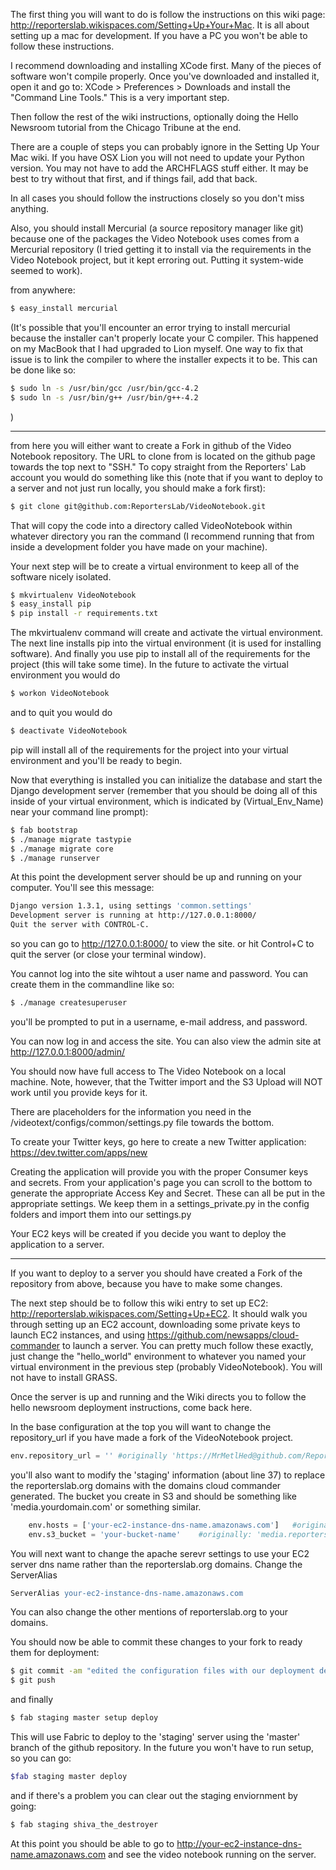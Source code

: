 The first thing you will want to do is follow the instructions on this wiki page: http://reporterslab.wikispaces.com/Setting+Up+Your+Mac. It is all about setting up a mac for development. If you have a PC you won't be able to follow these instructions.

I recommend downloading and installing XCode first. Many of the pieces of software won't compile properly. Once you've downloaded and installed it, open it and go to: XCode > Preferences > Downloads and install the "Command Line Tools." This is a very important step.

Then follow the rest of the wiki instructions, optionally doing the Hello Newsroom tutorial from the Chicago Tribune at the end.

There are a couple of steps you can probably ignore in the Setting Up Your Mac wiki. If you have OSX Lion you will not need to update your Python version. You may not have to add the ARCHFLAGS stuff either. It may be best to try without that first, and if things fail, add that back.

In all cases you should follow the instructions closely so you don't miss anything.

Also, you should install Mercurial (a source repository manager like git) because one of the packages the Video Notebook uses comes from a Mercurial repository (I tried getting it to install via the requirements in the Video Notebook project, but it kept erroring out. Putting it system-wide seemed to work).

from anywhere:

```bash
$ easy_install mercurial
```

(It's possible that you'll encounter an error trying to install mercurial because the installer can't properly locate your C compiler. This happened on my MacBook that I had upgraded to Lion myself. One way to fix that issue is to link the compiler to where the installer expects it to be. This can be done like so:

```bash
$ sudo ln -s /usr/bin/gcc /usr/bin/gcc-4.2
$ sudo ln -s /usr/bin/g++ /usr/bin/g++-4.2 
```
)

---

from here you will either want to create a Fork in github of the Video Notebook repository. The URL to clone from is located on the github page towards the top next to "SSH." To copy straight from the Reporters' Lab account you would do something like this (note that if you want to deploy to a server and not just run locally, you should make a fork first):


```bash
$ git clone git@github.com:ReportersLab/VideoNotebook.git
```

That will copy the code into a directory called VideoNotebook within whatever directory you ran the command (I recommend running that from inside a development folder you have made on your machine).

Your next step will be to create a virtual environment to keep all of the software nicely isolated.

```bash
$ mkvirtualenv VideoNotebook
$ easy_install pip
$ pip install -r requirements.txt
```

The mkvirtualenv command will create and activate the virtual environment. The next line installs pip into the virtual environment (it is used for installing software). And finally you use pip to install all of the requirements for the project (this will take some time). In the future to activate the virtual environment you would do

```bash
$ workon VideoNotebook
```

and to quit you would do

```bash
$ deactivate VideoNotebook
```

pip will install all of the requirements for the project into your virtual environment and you'll be ready to begin.

Now that everything is installed you can initialize the database and start the Django development server (remember that you should be doing all of this inside of your virtual environment, which is indicated by (Virtual_Env_Name) near your command line prompt):

```bash
$ fab bootstrap
$ ./manage migrate tastypie
$ ./manage migrate core
$ ./manage runserver
```

At this point the development server should be up and running on your computer. You'll see this message:

```bash
Django version 1.3.1, using settings 'common.settings'
Development server is running at http://127.0.0.1:8000/
Quit the server with CONTROL-C.
```

so you can go to http://127.0.0.1:8000/ to view the site. or hit Control+C to quit the server (or close your terminal window).

You cannot log into the site wihtout a user name and password. You can create them in the commandline like so:


```bash
$ ./manage createsuperuser
```

you'll be prompted to put in a username, e-mail address, and password. 

You can now log in and access the site. You can also view the admin site at http://127.0.0.1:8000/admin/ 

You should now have full access to The Video Notebook on a local machine. Note, however, that the Twitter import and the S3 Upload will NOT work until you provide keys for it.

There are placeholders for the information you need in the /videotext/configs/common/settings.py file towards the bottom.

To create your Twitter keys, go here to create a new Twitter application: https://dev.twitter.com/apps/new

Creating the application will provide you with the proper Consumer keys and secrets. From your application's page you can scroll to the bottom to generate the appropriate Access Key and Secret. These can all be put in the appropriate settings. We keep them in a settings_private.py in the config folders and import them into our settings.py

Your EC2 keys will be created if you decide you want to deploy the application to a server.

---

If you want to deploy to a server you should have created a Fork of the repository from above, because you have to make some changes.

The next step should be to follow this wiki entry to set up EC2: http://reporterslab.wikispaces.com/Setting+Up+EC2. It should walk you through setting up an EC2 account, downloading some private keys to launch EC2 instances, and using https://github.com/newsapps/cloud-commander to launch a server. You can pretty much follow these exactly, just change the "hello_world" environment to whatever you named your virtual environment in the previous step (probably VideoNotebook). You will not have to install GRASS.

Once the server is up and running and the Wiki directs you to follow the hello newsroom deployment instructions, come back here.


In the base configuration at the top you will want to change the repository_url if you have made a fork of the VideoNotebook project.

```python
env.repository_url = '' #originally 'https://MrMetlHed@github.com/ReportersLab/VideoNotebook.git'
```


you'll also want to modify the 'staging' information (about line 37) to replace the reporterslab.org domains with the domains cloud commander generated. The bucket you create in S3 and should be something like 'media.yourdomain.com' or something similar.

```python
	env.hosts = ['your-ec2-instance-dns-name.amazonaws.com']   #originally: ['beta.reporterslab.org'] 
    env.s3_bucket = 'your-bucket-name'    #originally: 'media.reporterslab.org/beta'
```


You will next want to change the apache serevr settings to use your EC2 server dns name rather than the reporterslab.org domains. Change the ServerAlias 

```apache
ServerAlias your-ec2-instance-dns-name.amazonaws.com
```

You can also change the other mentions of reporterslab.org to your domains.

You should now be able to commit these changes to your fork to ready them for deployment:

```bash
$ git commit -am "edited the configuration files with our deployment details"
$ git push
```

and finally

```bash
$ fab staging master setup deploy
```

This will use Fabric to deploy to the 'staging' server using the 'master' branch of the github repository. In the future you won't have to run setup, so you can go:

```bash
$fab staging master deploy
```

and if there's a problem you can clear out the staging enviornment by going:

```bash
$ fab staging shiva_the_destroyer
```

At this point you should be able to go to http://your-ec2-instance-dns-name.amazonaws.com and see the video notebook running on the server.

















